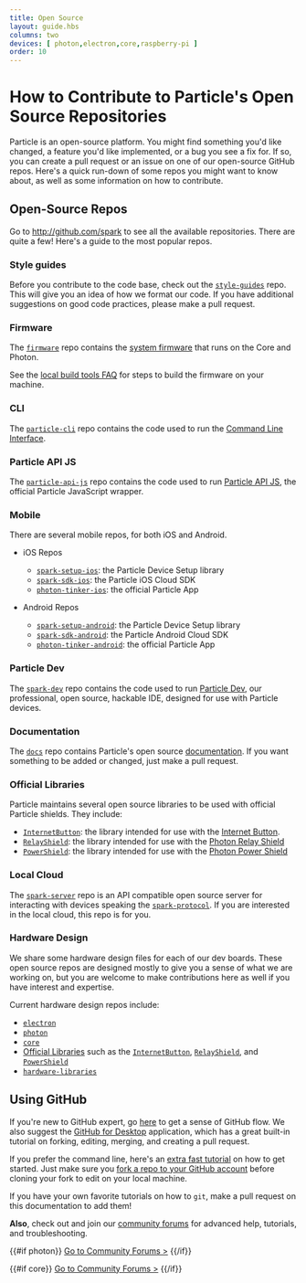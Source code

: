 ```yaml
---
title: Open Source
layout: guide.hbs
columns: two
devices: [ photon,electron,core,raspberry-pi ]
order: 10
---
```


# How to Contribute to Particle's Open Source Repositories

Particle is an open-source platform. You might find something you'd like changed, a feature you'd like implemented, or a bug you see a fix for. If so, you can create a pull request or an issue on one of our open-source GitHub repos. Here's a quick run-down of some repos you might want to know about, as well as some information on how to contribute.

## Open-Source Repos

Go to http://github.com/spark to see all the available repositories. There are quite a few! Here's a guide to the most popular repos.


### Style guides

Before you contribute to the code base, check out the [`style-guides`](https://github.com/spark/style-guides) repo. This will give you an idea of how we format our code. If you have additional suggestions on good code practices, please make a pull request.


### Firmware

The [`firmware`](https://github.com/spark/firmware) repo contains the [system firmware](/reference/firmware) that runs on the Core and Photon.

See the [local build tools FAQ](/faq/particle-tools/local-build) for steps to build the firmware on your machine.


### CLI

The [`particle-cli`](https://github.com/spark/particle-cli) repo contains the code used to run the [Command Line Interface](/guide/tools-and-features/cli).


### Particle API JS

The [`particle-api-js`](https://github.com/spark/particle-api-js) repo contains the code used to run [Particle API JS](/reference/javascript), the official Particle JavaScript wrapper.


### Mobile

There are several mobile repos, for both iOS and Android.

- iOS Repos
   - [`spark-setup-ios`](https://github.com/spark/spark-setup-ios): the Particle Device Setup library
   - [`spark-sdk-ios`](https://github.com/spark/spark-sdk-ios): the Particle iOS Cloud SDK
   - [`photon-tinker-ios`](https://github.com/spark/photon-tinker-ios): the official Particle App

- Android Repos
   - [`spark-setup-android`](https://github.com/spark/spark-setup-android): the Particle Device Setup library
   - [`spark-sdk-android`](https://github.com/spark/spark-sdk-android): the Particle Android Cloud SDK
   - [`photon-tinker-android`](https://github.com/spark/photon-tinker-android): the official Particle App


### Particle Dev

The [`spark-dev`](https://github.com/spark/spark-dev) repo contains the code used to run [Particle Dev](/guide/tools-and-features/dev), our professional, open source, hackable IDE, designed for use with Particle devices.


### Documentation

The [`docs`](https://github.com/spark/docs) repo contains Particle's open source [documentation](/guide/getting-started/intro). If you want something to be added or changed, just make a pull request.


### Official Libraries

Particle maintains several open source libraries to be used with official Particle shields. They include:

- [`InternetButton`](https://github.com/spark/InternetButton): the library intended for use with the [Internet Button](/datasheets/particle-shields/#internet-button).
- [`RelayShield`](https://github.com/spark/RelayShield): the library intended for use with the [Photon Relay Shield](/datasheets/particle-shields/#relay-shield)
- [`PowerShield`](https://github.com/spark/PowerShield): the library intended for use with the [Photon Power Shield](/datasheets/particle-shields/#power-shield)


### Local Cloud

The [`spark-server`](https://github.com/spark/spark-server) repo is an API compatible open source server for interacting with devices speaking the [`spark-protocol`](https://github.com/spark/spark-protocol). If you are interested in the local cloud, this repo is for you.


### Hardware Design

We share some hardware design files for each of our dev boards. These open source repos are designed mostly to give you a sense of what we are working on, but you are welcome to make contributions here as well if you have interest and expertise.

Current hardware design repos include:
- [`electron`](https://github.com/spark/electron)
- [`photon`](https://github.com/spark/photon)
- [`core`](https://github.com/spark/core)
- [Official Libraries](#official-libraries) such as the [`InternetButton`](https://github.com/spark/InternetButton), [`RelayShield`](https://github.com/spark/RelayShield), and [`PowerShield`](https://github.com/spark/PowerShield)
- [`hardware-libraries`](https://github.com/spark/hardware-libraries)


## Using GitHub

If you're new to GitHub expert, go [here](https://guides.github.com/introduction/flow/index.html) to get a sense of GitHub flow. We also suggest the [GitHub for Desktop](https://desktop.github.com/) application, which has a great built-in tutorial on forking, editing, merging, and creating a pull request.

If you prefer the command line, here's an [extra fast tutorial](http://rogerdudler.github.io/git-guide/) on how to get started. Just make sure you [fork a repo to your GitHub account](https://help.github.com/articles/fork-a-repo/) before cloning your fork to edit on your local machine.

If you have your own favorite tutorials on how to `git`, make a pull request on this documentation to add them!

**Also**, check out and join our [community forums](http://community.particle.io/) for advanced help, tutorials, and troubleshooting.

{{#if photon}}
[Go to Community Forums >](http://community.particle.io/c/troubleshooting)
{{/if}}

{{#if core}}
[Go to Community Forums >](http://community.particle.io/c/troubleshooting)
{{/if}}
